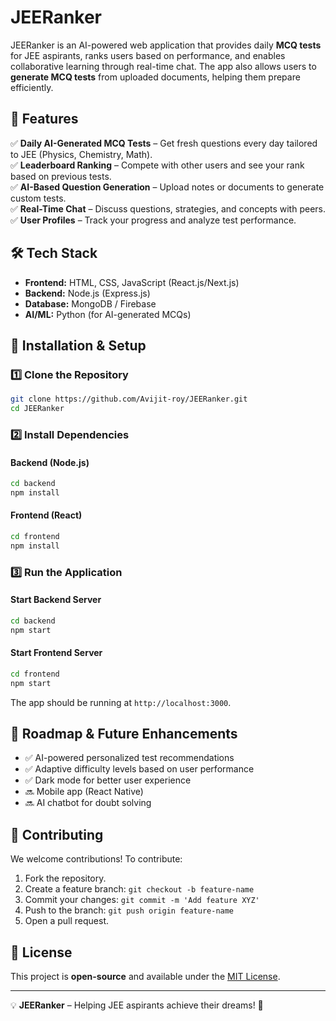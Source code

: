 # JEERanker

JEERanker is an AI-powered web application that provides daily **MCQ tests** for JEE aspirants, ranks users based on performance, and enables collaborative learning through real-time chat. The app also allows users to **generate MCQ tests** from uploaded documents, helping them prepare efficiently.

## 🚀 Features

✅ **Daily AI-Generated MCQ Tests** – Get fresh questions every day tailored to JEE (Physics, Chemistry, Math).  
✅ **Leaderboard Ranking** – Compete with other users and see your rank based on previous tests.  
✅ **AI-Based Question Generation** – Upload notes or documents to generate custom tests.  
✅ **Real-Time Chat** – Discuss questions, strategies, and concepts with peers.  
✅ **User Profiles** – Track your progress and analyze test performance.  

## 🛠 Tech Stack

- **Frontend:** HTML, CSS, JavaScript (React.js/Next.js)  
- **Backend:** Node.js (Express.js)  
- **Database:** MongoDB / Firebase  
- **AI/ML:** Python (for AI-generated MCQs)  

## 📌 Installation & Setup

### 1️⃣ Clone the Repository
```bash
git clone https://github.com/Avijit-roy/JEERanker.git
cd JEERanker
```

### 2️⃣ Install Dependencies
#### Backend (Node.js)
```bash
cd backend
npm install
```

#### Frontend (React)
```bash
cd frontend
npm install
```

### 3️⃣ Run the Application
#### Start Backend Server
```bash
cd backend
npm start
```
#### Start Frontend Server
```bash
cd frontend
npm start
```
The app should be running at `http://localhost:3000`.

## 🎯 Roadmap & Future Enhancements
- ✅ AI-powered personalized test recommendations  
- ✅ Adaptive difficulty levels based on user performance  
- ✅ Dark mode for better user experience  
- 🔜 Mobile app (React Native)  
- 🔜 AI chatbot for doubt solving  

## 🤝 Contributing
We welcome contributions! To contribute:
1. Fork the repository.
2. Create a feature branch: `git checkout -b feature-name`
3. Commit your changes: `git commit -m 'Add feature XYZ'`
4. Push to the branch: `git push origin feature-name`
5. Open a pull request.

## 📄 License
This project is **open-source** and available under the [MIT License](LICENSE).

---

💡 **JEERanker** – Helping JEE aspirants achieve their dreams! 🚀


 
 
